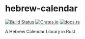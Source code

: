 # hebrew-calendar

[![Build Status](https://travis-ci.org/shiqmah/hebrew-calendar.svg)](https://travis-ci.org/shiqmah/hebrew-calendar)
[![Crates.io](https://img.shields.io/crates/v/hebrew-calendar.svg)](https://crates.io/crates/hebrew-calendar)
[![docs.rs](https://docs.rs/hebrew-calendar/badge.svg)](https://docs.rs/hebrew-calendar/)

A Hebrew Calendar Library in Rust